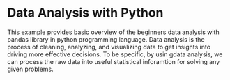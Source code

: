 # Data Analysis with Python
This example provides basic overview of the beginners data analysis with pandas library in python programming language. Data analysis is the process of cleaning, analyzing, and visualizing data to get insights into driving more effective decisions. To be specific, by usin gdata analysis, we can process the raw data into useful statistical inforamtion for solving any given problems.
